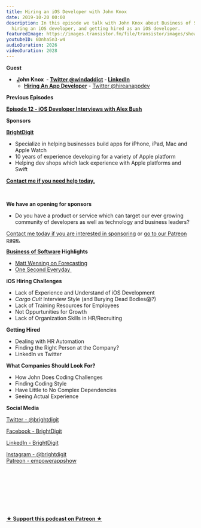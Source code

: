 ```yaml
---
title: Hiring an iOS Developer with John Knox
date: 2019-10-20 00:00
description: In this episode we talk with John Knox about Business of Software conference,
  hiring an iOS developer, and getting hired as an iOS developer.
featuredImage: https://images.transistor.fm/file/transistor/images/show/122/full_1533929410-artwork.jpg
youtubeID: 6Dnha5n3-w4
audioDuration: 2026
videoDuration: 2028
---
```

<p><b>Guest</b></p><ul><li> <a href="https://pyrus.io/"><strong>J</strong></a><strong>ohn Knox  - </strong><a href="https://twitter.com/windaddict"><strong>Twitter @windaddict</strong></a><strong> - </strong><a href="https://www.linkedin.com/in/johnmpknox/"><strong>LinkedIn</strong></a><ul><li>
<a href="https://www.hireappdeveloper.org"><strong>Hiring An App Developer</strong></a> - <a href="https://twitter.com/hireanappdev">Twitter @hireanappdev</a>
</li></ul>
</li></ul><p><b>Previous Episodes</b></p><p><a href="https://share.transistor.fm/s/bcf9bb21"><strong>Episode 12 - iOS Developer Interviews with Alex Bush</strong></a></p><p><b>Sponsors</b></p><p><a href="https://brightdigit.com/"><strong>BrightDigit</strong></a></p><ul>
<li>Specialize in helping businesses build apps for iPhone, iPad, Mac and Apple Watch</li>
<li>10 years of experience developing for a variety of Apple platform</li>
<li>Helping dev shops which lack experience with Apple platforms and Swift</li>
</ul><p><a href="https://brightdigit.com/contact/"><strong>Contact me if you need help today.</strong></a></p><p><br></p><p><strong>We have an opening for sponsors</strong></p><ul><li>Do you have a product or service which can target our ever growing community of developers as well as technology and business leaders? </li></ul><p><a href="https://brightdigit.com/contact/">Contact me today if you are interested in sponsoring</a> or <a href="https://www.patreon.com/empowerappsshow">go to our Patreon page.</a></p><p><b><a href="https://businessofsoftware.org">Business of Software</a> Highlights</b></p><ul>
<li><a href="https://businessofsoftware.org/speaker/matt-wensing/">Matt Wensing on Forecasting</a></li>
<li><a href="https://1se.co">One Second Everyday </a></li>
</ul><p><b>iOS Hiring Challenges</b></p><ul>
<li>Lack of Experience and Understand of iOS Development</li>
<li>
<em>Cargo Cult </em>Interview Style (and Burying Dead Bodies😱?)</li>
<li>Lack of Training Resources for Employees</li>
<li>Not Oppurtunities for Growth </li>
<li>Lack of Organization Skills in HR/Recruiting</li>
</ul><p><b>Getting Hired</b></p><ul>
<li>Dealing with HR Automation</li>
<li>Finding the Right Person at the Company?</li>
<li>LinkedIn vs Twitter</li>
</ul><p><b>What Companies Should Look For?</b></p><ul>
<li>How John Does Coding Challenges</li>
<li>Finding Coding Style</li>
<li>Have Little to No Complex Dependencies</li>
<li>Seeing Actual Experience </li>
</ul><p><b>Social Media</b></p><p><a href="https://twitter.com/brightdigit">Twitter - @brightdigit</a></p><p><a href="http://facebook.com/brightdigit">Facebook - BrightDigit</a></p><p><a href="https://www.linkedin.com/company/bright-digit">LinkedIn - BrightDigit</a></p><p><a href="https://www.instagram.com/brightdigit/">Instagram - @brightdigit</a><br><a href="https://www.patreon.com/empowerappsshow">Patreon - empowerappshow</a></p><p><br></p><p><br></p><p><br></p><p><br></p><p><strong><a rel="payment" title="★ Support this podcast on Patreon ★" href="https://www.patreon.com/empowerappsshow">★ Support this podcast on Patreon ★</a></strong></p>
      